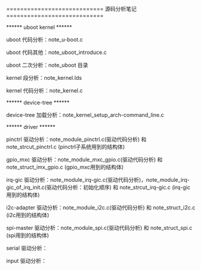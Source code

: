 

============================ 源码分析笔记 ============================

****** uboot kernel ******

uboot 代码分析：note_u-boot.c

uboot 代码其他：note_uboot_introduce.c

uboot 二次分析：note_uboot 目录

kernel 段分析：note_kernel.lds

kernel 代码分析：note_kernel.c


****** device-tree ******

device-tree 加载分析：note_kernel_setup_arch-command_line.c


****** driver ******

pinctrl 驱动分析：note_module_pinctrl.c(驱动代码分析) 和 note_strcut_pinctrl.c (pinctrl子系统用到的结构体)

gpio_mxc 驱动分析：note_module_mxc_gpio.c(驱动代码分析) 和 note_struct_imx_gpio.c (gpio_mxc用到的结构体)

irq-gic 驱动分析：note_module_irq-gic.c(驱动代码分析)，note_module_irq-gic_of_irq_init.c(驱动代码分析：初始化顺序) 和 note_strcut_irq-gic.c (irq-gic用到的结构体)

i2c-adapter 驱动分析：note_module_i2c.c(驱动代码分析) 和 note_struct_i2c.c (i2c用到的结构体)

spi-master 驱动分析：note_module_spi.c(驱动代码分析) 和 note_struct_spi.c (spi用到的结构体)

serial 驱动分析：

input 驱动分析：



